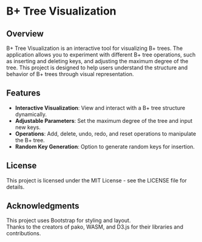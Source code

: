# B+ Tree Visualization

## Overview

B+ Tree Visualization is an interactive tool for visualizing B+ trees. The application allows you to experiment with different B+ tree operations, such as inserting and deleting keys, and adjusting the maximum degree of the tree. This project is designed to help users understand the structure and behavior of B+ trees through visual representation.

## Features

- **Interactive Visualization**: View and interact with a B+ tree structure dynamically.
- **Adjustable Parameters**: Set the maximum degree of the tree and input new keys.
- **Operations**: Add, delete, undo, redo, and reset operations to manipulate the B+ tree.
- **Random Key Generation**: Option to generate random keys for insertion.


## License
This project is licensed under the MIT License - see the LICENSE file for details.


## Acknowledgments
This project uses Bootstrap for styling and layout.  
Thanks to the creators of pako, WASM, and D3.js for their libraries and contributions.
